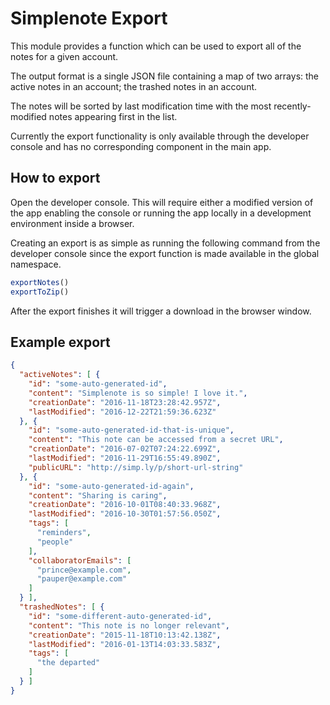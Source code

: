 # Simplenote Export

This module provides a function which can be used to export all of the notes for a given account.

The output format is a single JSON file containing a map of two arrays: the active notes in an account; the trashed notes in an account.

The notes will be sorted by last modification time with the most recently-modified notes appearing first in the list.

Currently the export functionality is only available through the developer console and has no corresponding component in the main app.

## How to export

Open the developer console. This will require either a modified version of the app enabling the console or running the app locally in a development environment inside a browser.

Creating an export is as simple as running the following command from the developer console since the export function is made available in the global namespace.

```js
exportNotes()
exportToZip()
```

After the export finishes it will trigger a download in the browser window.

## Example export

```json
{
  "activeNotes": [ {
    "id": "some-auto-generated-id",
    "content": "Simplenote is so simple! I love it.",
    "creationDate": "2016-11-18T23:28:42.957Z",
    "lastModified": "2016-12-22T21:59:36.623Z"
  }, {
    "id": "some-auto-generated-id-that-is-unique",
    "content": "This note can be accessed from a secret URL",
    "creationDate": "2016-07-02T07:24:22.699Z",
    "lastModified": "2016-11-29T16:55:49.890Z",
    "publicURL": "http://simp.ly/p/short-url-string"
  }, {
    "id": "some-auto-generated-id-again",
    "content": "Sharing is caring",
    "creationDate": "2016-10-01T08:40:33.968Z",
    "lastModified": "2016-10-30T01:57:56.050Z",
    "tags": [
      "reminders",
      "people"
    ],
    "collaboratorEmails": [
      "prince@example.com",
      "pauper@example.com"
    ]
  } ],
  "trashedNotes": [ {
    "id": "some-different-auto-generated-id",
    "content": "This note is no longer relevant",
    "creationDate": "2015-11-18T10:13:42.138Z",
    "lastModified": "2016-01-13T14:03:33.583Z",
    "tags": [
      "the departed"
    ]
  } ]
}
```
